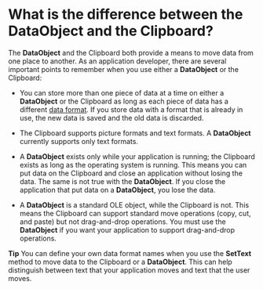 
# What is the difference between the DataObject and the Clipboard?

The  **DataObject** and the Clipboard both provide a means to move data from one place to another. As an application developer, there are several important points to remember when you use either a **DataObject** or the Clipboard:



- You can store more than one piece of data at a time on either a  **DataObject** or the Clipboard as long as each piece of data has a different [data format](7ce2c60f-29fb-96e2-2516-73c99a6e7cff.md). If you store data with a format that is already in use, the new data is saved and the old data is discarded.
    
- The Clipboard supports picture formats and text formats. A  **DataObject** currently supports only text formats.
    
- A  **DataObject** exists only while your application is running; the Clipboard exists as long as the operating system is running. This means you can put data on the Clipboard and close an application without losing the data. The same is not true with the **DataObject**. If you close the application that put data on a  **DataObject**, you lose the data.
    
- A  **DataObject** is a standard OLE object, while the Clipboard is not. This means the Clipboard can support standard move operations (copy, cut, and paste) but not drag-and-drop operations. You must use the **DataObject** if you want your application to support drag-and-drop operations.
    


 **Tip**  You can define your own data format names when you use the  **SetText** method to move data to the Clipboard or a **DataObject**. This can help distinguish between text that your application moves and text that the user moves.

